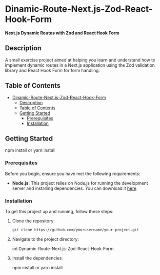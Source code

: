 # Dinamic-Route-Next.js-Zod-React-Hook-Form

**Next.js Dynamic Routes with Zod and React Hook Form**

## Description

A small exercise project aimed at helping you learn and understand how to implement dynamic routes in a Next.js application using the Zod validation library and React Hook Form for form handling.

## Table of Contents

- [Dinamic-Route-Next.js-Zod-React-Hook-Form](#dinamic-route-nextjs-zod-react-hook-form)
  - [Description](#description)
  - [Table of Contents](#table-of-contents)
  - [Getting Started](#getting-started)
    - [Prerequisites](#prerequisites)
    - [Installation](#installation)

## Getting Started
npm install
or
yarn install
### Prerequisites

Before you begin, ensure you have met the following requirements:

- **Node.js**: This project relies on Node.js for running the development server and installing dependencies. You can download it [here](https://nodejs.org/).

### Installation

To get this project up and running, follow these steps:

1. Clone the repository:

   ```bash
   git clone https://github.com/yourusername/your-project.git

   
2. Navigate to the project directory:

    cd Dynamic-Route-Next.js-Zod-React-Hook-Form

3. Install the dependencies:

    npm install
    or
    yarn install
    
